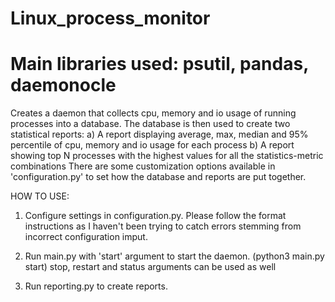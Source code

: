 # Linux_process_monitor
# Main libraries used: psutil, pandas, daemonocle

Creates a daemon that collects cpu, memory and io usage of running processes into a database.
The database is then used to create two statistical reports: 
a) A report displaying average, max, median and 95% percentile of cpu, memory and io usage for each process
b) A report showing top N processes with the highest values for all the statistics-metric combinations
There are some customization options available in 'configuration.py' to set how the database and
reports are put together.


HOW TO USE:
1) Configure settings in configuration.py. Please follow the format instructions
as I haven't been trying to catch errors stemming from incorrect configuration imput.

2) Run main.py with 'start' argument to start the daemon.
(python3 main.py start)
stop, restart and status arguments can be used as well

3) Run reporting.py to create reports.
